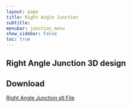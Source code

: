 ```yaml
---
layout: page
title: Right Angle Junction
subtitle: 
menubar: junction_menu
show_sidebar: False
toc: true
---
```


## Right Angle Junction 3D design 
<html>
<script src="https://embed.github.com/view/3d/yusolpark/M3/master/parts/files/2-leaf_tight_junction(106mm,right-angle).stl"></script>
</html>

## Download
[Right Angle Junction stl File](/M3/parts/files/2-leaf_tight_junction(106mm,right-angle).stl)
